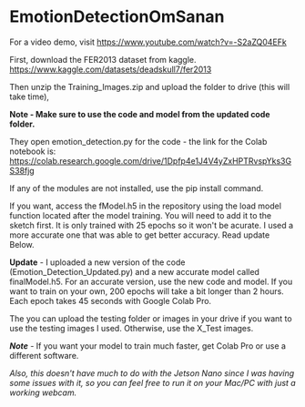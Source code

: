 # EmotionDetectionOmSanan

For a video demo, visit https://www.youtube.com/watch?v=-S2aZQ04EFk

First, download the FER2013 dataset from kaggle.
https://www.kaggle.com/datasets/deadskull7/fer2013

Then unzip the Training_Images.zip and upload the folder to drive (this will take time),

****Note - Make sure to use the code and model from the updated code folder.****

They open emotion_detection.py for the code - the link for the Colab notebook is:
https://colab.research.google.com/drive/1Dpfp4e1J4V4yZxHPTRvspYks3GS38fjg

If any of the modules are not installed, use the pip install <module> command.

If you want, access the fModel.h5 in the repository using the load model function located after the model training. You will need to add it to the sketch first. It is only trained with 25 epochs so it won't be acurate. I used a more accurate one that was able to get better accuracy. Read update Below.

****Update**** - I uploaded a new version of the code (Emotion_Detection_Updated.py) and a new accurate model called finalModel.h5. For an accurate version, use the new code and model. If you want to train on your own, 200 epochs will take a bit longer than 2 hours. Each epoch takes 45 seconds with Google Colab Pro. 

The you can upload the testing folder or images in your drive if you want to use the testing images I used. Otherwise, use the X_Test images.

***Note*** - If you want your model to train much faster, get Colab Pro or use a different software.

*Also, this doesn't have much to do with the Jetson Nano since I was having some issues with it, so you can feel free to run it on your Mac/PC with just a working webcam.*